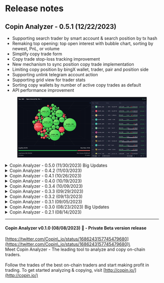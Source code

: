 # Release notes

## Copin Analyzer - 0.5.1 (12/22/2023)

* Supporting search trader by smart account & search position by tx hash
* Remaking top opening: top open interest with bubble chart, sorting by newest, PnL, or volume
* Simplify copy trade form
* Copy trade stop-loss tracking improvement
* New mechanism to sync position copy trade implementation
* Limiting copy position by bingX wallet, trader, pair and position side
* Supporting unlink telegram account action
* Supporting grid view for trader stats
* Sorting copy wallets by number of active copy trades as default
* API performance improvement

<figure><img src="../../.gitbook/assets/image.png" alt=""><figcaption></figcaption></figure>

<details>

<summary>Copin Analyzer - 0.5.0 (11/30/2023) Big Updates</summary>

* Detailed percentile ranking with trader comparision
* Mobile UX/UI responsive optimization
* Now you can get alert from your copy trade orders & whatever traders you want, using Telegram Bot
* We've worked sooo hard to bring the most accurate data for Kwenta
* Polynomial data has appeared on Copin! Hope you will find some good traders on this protocol
* In this version, we official launch the Premium Plan, you can upgrade from Basic Plan by mint **NFT Subscription**. All of below features only available for Premium user:
  * Customize fields in percentile ranking radar chart
  * Find similar traders
  * Traders all time statistics&#x20;

\=============================================================&#x20;

Hope you enjoy this updates!

![](<../../.gitbook/assets/image (23).png>)

</details>

<details>

<summary>Copin Analyzer - 0.4.2 (11/03/2023)</summary>

* Changing copy trading experience: Create a wallet with an API key, avoid re-entering multiple times
* New feature: Leaderboard
* New feature: Activity logs. We will record all your copy trading actions. You can check it here: [https://app.copin.io/me/activity](https://app.copin.io/me/activity)
* Supporting more web3 wallets: Trust Wallet, Coinbase, Wallet Connect, ...
* Some UX enhancements & technical optimizations

![](<../../.gitbook/assets/image (21).png>)

</details>

<details>

<summary>Copin Analyzer - 0.4.1 (10/26/2023)</summary>

* Making the position sharing link be more friendly
* Improving SEO contents
* In mobile, moving actions of trader profile to top
* Fixing some issues related to Safari
* Technical performance improvements

</details>

<details>

<summary>Copin Analyzer - 0.4.0 (10/19/2023)</summary>

* Adding percentile ranking filters in explorer
* Now you can filter ranking chart by 7 / 15 / 30 / 60 days performance
* Opening Copytrade on Kwenta. Let's find some g0d traders!!
* Changing ROI to Avg ROI to avoid misunderstanding
* Some technical & experience enhancements

<img src="../../.gitbook/assets/image (1) (1) (1) (1) (1).png" alt="" data-size="original">

</details>

<details>

<summary>Copin Analyzer - 0.3.4 (10/09/2023) </summary>

* Sharing position details with chart image
* Optimizing copytrade management experience
* Filtering copytrade history by traders
* Improving position chart experience
* Allows closing suspended orders in the Opening Positions section
* Moving limit opening positions setting to Opening Positions section
* Various Technical Enhancements
* And, we're trying copytrade on Kwenta. All of you will experience it, soon!

<img src="https://media.discordapp.net/attachments/1160885221206528000/1160885221403656252/share_opening_KWENTA_0x72b848b466107f248f15Dc9d46bAfA9e5FD86c550x2B3bb4c683BFc5239B029131EEf3B1d214478d9332155107061512_107061512.png?ex=6536499c&#x26;is=6523d49c&#x26;hm=9cc1b6681baf64295a57bce9dffcd1d0c7aa6fd8d6eb25a118d7d492d839961e&#x26;=&#x26;width=1624&#x26;height=852" alt="" data-size="original">

</details>

<details>

<summary>Copin Analyzer - 0.3.3 (09/29/2023)</summary>

* Let's invite some friends using Copin! Referral feature has been release with promising benefits in the future. You can check your referral code here: [https://app.copin.io/me/referral](https://app.copin.io/me/referral)
* Tab experience enhancement
* Position chart experience enhancement
* Copytrade performance optimization
* Some fixes

</details>

<details>

<summary>Copin Analyzer - 0.3.2 (09/13/2023)</summary>

* Now you can set max volume multiplier for each copytrade. (Eg: initial volume is $100, max volume multiplier = 3 => max volume is $300)
* Added new config for account: max opening positions per API Key
* Skip new interest having leverage lower than copytrade settings
* Added basic / premium account badge
* Fixed some bugs

<img src="https://media.discordapp.net/attachments/1151349682472230962/1151349682677760110/image.png?ex=653882f3&#x26;is=65260df3&#x26;hm=e73f2eebdf4b41d6136796a57533964a7f9aa3c98978910a827ff77170d583ef&#x26;=&#x26;width=852&#x26;height=458" alt="" data-size="original">\


</details>

<details>

<summary>Copin Analyzer - 0.3.1  (09/05/2023)</summary>

* Trader profile sharing with PnL image
* Now you can easily share multi/single backtest results by sending links
* Enhancement price display for Meme tokens
* Added profit chart for copier's positions
* Added min/max/avg leverage in trader statistics
* Showed amount of loaded positions in trader history
* Fixed UI bugs of favorite & "copy won't work" in Safari
* Fixed bug missing statistics in favorite tab when changed chain
* And some optimizations

![](https://media.discordapp.net/attachments/1148540393160441869/1148540393860898836/9bck8Sq3.png?ex=65378518\&is=65251018\&hm=6a749fd607e983a42fe7dd38b592a03940d27130b11bcfeadf725987136dcf11&=\&width=1360\&height=714)

</details>

<details>

<summary>Copin Analyzer - 0.3.0 (08/23/2023) Big Updates</summary>

* Trader statistics enhancements:
  * You may now choose which fields to display.
  * Additionally, you can position your most crucial fields at the top of the table.
* Adding filter suggestions for newbies, quickly filtering by sets of recommended criteria. Moreover, you can find out the definition of trader statistics by hovering over them.
* Enabling copying when a user hovers over a trader's address.
* Supporting cloning the previous copytrade settings in copytrade form.
* Re-layout copytrade and backtest. This new layout will make it easy for you to enter settings and understand their effects.
* Single backtest now supports opening multiple tabs for strategy comparison.
* Adding "Max volume multiplier" to backtest form & backtest results. This is our first experiment to reduce risk for risky traders.
* Enhancing backtest results with copy volume recommendations and trading fund tier rankings.
* In multiple backtesting, you can add more traders by entering their addresses, and filter the backtest results by the statistics you want
* And for those of you who don't understand what a backtest is, we have a tour guide to help you out.
* Now favorites can take notes, helping you to remember why you added a trader to your favorites list.
* Making trader history expandable to see more information.
* Moving trader heatmap activity to trader history section.
* Some of my profile v2 enhancements & bug fixes.
* **Finally, this version's AMAZING FEATURE: Now we support multichain for Copin Analyzer! Kwenta Protocol is the second protocol we added. And the third? It depends on your votes** ![😉](https://discord.com/assets/2e41bfdeba797283ee9da9bb439c3ece.svg)\
  \
  `Thanks for using Copin. Your contributions and feedback are our motivation. Love you all`

</details>

<details>

<summary>Copin Analyzer - 0.2.1 (08/14/2023)</summary>

* New My Profile, a powerful interface for managing your copy trades
* Now you can copy address when hovering trader's address in Trader Explorer
* New score radar chart in Trader Profile, showing trader's trading style
* Positions chart zooms to the last trade if having
* Showed available margin balance on BingX (For Copier)
* And some improvements

</details>

***

#### Copin Analyzer v0.1.0 (08/08/2023) 🍾 - Private Beta version release

[https://twitter.com/Copin\_io/status/1686243157745479680](https://twitter.com/Copin\_io/status/1686243157745479680)\
\
Meet Copin Analyzer - The leading tool to analyze and copy on-chain traders.\
\
Follow the trades of the best on-chain traders and start making profit in trading. To get started analyzing & copying, visit [http://copin.io/](http://copin.io/)
